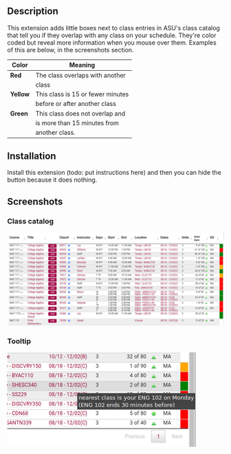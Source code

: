 ## Description
This extension adds little boxes next to class entries in ASU's class catalog that
tell you if they overlap with any class on your schedule. They're color coded but
reveal more information when you mouse over them. Examples of this are below,
in the screenshots section.

| Color      | Meaning                            |
|------------|------------------------------------|
| **Red**    | The class overlaps with another    |
|            | class                              |
| **Yellow** | This class is 15 or fewer  minutes |
|            | before or after another class      |
| **Green**  | This class does not overlap and    |
|            | is more than 15 minutes from       |
|            | another class.                     |

## Installation 
Install this extension (todo: put instructions here) and then you can hide the
button because it does nothing.

## Screenshots

### Class catalog
![](/screens/main.png?raw=true)

### Tooltip
![](/screens/greentooltip.jpg?raw=true)
